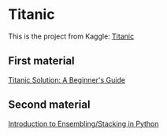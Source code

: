 # Titanic
This is the project from Kaggle: [Titanic](https://www.kaggle.com/c/titanic)
## First material
[Titanic Solution: A Beginner's Guide](https://www.kaggle.com/chapagain/titanic-solution-a-beginner-s-guide)
## Second material
[Introduction to Ensembling/Stacking in Python](https://www.kaggle.com/arthurtok/introduction-to-ensembling-stacking-in-python)

